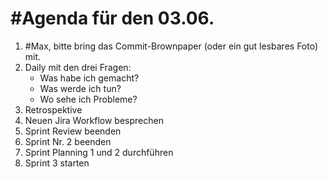 # #Agenda für den 03.06.

1. #Max, bitte bring das Commit-Brownpaper (oder ein gut lesbares Foto) mit.
2. Daily mit den drei Fragen:
	- Was habe ich gemacht?
	- Was werde ich tun?
	- Wo sehe ich Probleme?
3. Retrospektive
4. Neuen Jira Workflow besprechen
5. Sprint Review beenden
6. Sprint Nr. 2 beenden
7. Sprint Planning 1 und 2 durchführen
8. Sprint 3 starten